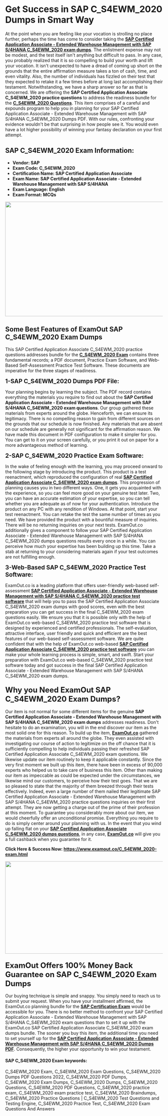 <h1 id="aui_3_2_0_1431"><strong id="aui_3_2_0_1430"><span id="aui_3_2_0_1429">Get Success in SAP C_S4EWM_2020 Dumps in Smart Way</span></strong></h1>
<p>At the point when you are feeling like your vocation is strolling no place further, perhaps the time has come to consider taking the&nbsp;<span style="text-decoration: underline;"><strong>SAP Certified Application Associate - Extended Warehouse Management with SAP S/4HANA C_S4EWM_2020 exam dumps</strong></span>. The enlistment expense may not be modest, and the test itself isn't anything but difficult to pass. In any case, you probably realized that it is so compelling to build your worth and lift your vocation. It isn't unexpected to have a dread of coming up short on the grounds that the entire affirmation measure takes a ton of cash, time, and even vitality. Also, the number of individuals has fizzled on their test that they expected to retake it a few times before at long last accomplishing their testament. Notwithstanding, we have a sharp answer so far as that is concerned. We are offering the&nbsp;<strong>SAP Certified Application Associate C_S4EWM_2020 practice questions</strong>&nbsp;to address the readiness bundle for the&nbsp;<a href="https://www.examout.co/C_S4EWM_2020-exam.html" target="_blank" rel="noopener"><strong>C_S4EWM_2020 Questions</strong></a>. This item comprises of a careful and expounds program to help you in planning for your SAP Certified Application Associate - Extended Warehouse Management with SAP S/4HANA C_S4EWM_2020 Dumps PDF. With our rules, confronting your evidence wouldn't be that surprising in how people see it. You would even have a lot higher possibility of winning your fantasy declaration on your first attempt.</p>
<h2><strong>SAP C_S4EWM_2020 Exam Information:</strong></h2>
<ul style="list-style-type: disc;">
<li>
<div><strong>Vendor:&nbsp;SAP</strong></div>
</li>
<li>
<div><strong>Exam Code:&nbsp;C_S4EWM_2020</strong></div>
</li>
<li>
<div><strong>Certification Name:&nbsp;SAP Certified Application Associate</strong></div>
</li>
<li>
<div><strong>Exam Name:&nbsp;SAP Certified Application Associate - Extended Warehouse Management with SAP S/4HANA</strong></div>
</li>
<li>
<div><strong>Exam Language:&nbsp;English</strong></div>
</li>
<li>
<div><strong>Exam Format:&nbsp;MCQs</strong></div>
</li>
</ul>
<p><a title="Get Success in SAP C_S4EWM_2020 Dumps in Smart Way - ExamOut" href="https://www.examout.co/C_S4EWM_2020-exam.html" target="_blank" rel="noopener"><img style="display: block; margin-left: auto; margin-right: auto;" src="https://blogger.googleusercontent.com/img/b/R29vZ2xl/AVvXsEiX73Pr7T0IMLTHhz6dyO3PKo86nosDdr-gQdnKjUG55WKJ8F6Ct5BKKSkSw-g_iSoEljKRd4rUMkbqlw6H03yA7YEgzlGaIv4i-ITGgxKZeaHzGLvcFujMnLJ_STNtn5uT3i4SSXBSGBRVz6GE259cd5FD7duOEV-C7gaE5pORqJJKid6ywsXyiwvG/s1086/1%20examout.jpg" alt="" width="700" height="366" /></a></p>
<h2><strong>Some Best Features of ExamOut SAP C_S4EWM_2020 Exam Dumps</strong></h2>
<p>This SAP Certified Application Associate C_S4EWM_2020 practice questions addresses bundle for the&nbsp;<a href="https://www.examout.co/C_S4EWM_2020-exam.html" target="_blank" rel="noopener"><strong>C_S4EWM_2020 Exam</strong></a>&nbsp;contains three fundamental records; a PDF document, Practice Exam Software, and Web-Based Self-Assessment Practice Test Software. These documents are imperative for the three stages of readiness.</p>
<p><span style="font-size: 14pt;"><strong>1-SAP C_S4EWM_2020 Dumps PDF File:</strong></span></p>
<p>Your planning begins by learning the subject. The PDF record contains everything the materials you require to find out about the&nbsp;<strong>SAP Certified Application Associate - Extended Warehouse Management with SAP S/4HANA C_S4EWM_2020 exam questions</strong>. Our group gathered these materials from experts around the globe. Henceforth, we can ensure its legitimacy. There is no compelling reason to gain from different sources on the grounds that our schedule is now finished. Any materials that are absent on our schedule are generally not significant for the affirmation reason. We have made this document in PDF configuration to make it simpler for you. You can get to it on your screen carefully, or you print it out on paper for a more advantageous method of learning.</p>
<p><span style="font-size: 14pt;"><strong>2-SAP C_S4EWM_2020 Practice Exam Software:</strong></span></p>
<p>In the wake of feeling enough with the learning, you may proceed onward to the following stage by introducing the product. This product is a test reenactment, which reproduced the configuration of real&nbsp;<span style="text-decoration: underline;"><strong>SAP Certified Application Associate C_S4EWM_2020 exam dumps</strong></span>. This progression of planning causes you in two different ways. One, it gets you acquainted with the experience, so you can feel more good on your genuine test later. Two, you can have an accurate estimation of your expertise, so you can tell whether you are adequate as of now for your authentication. Introduce the product on any PC with any rendition of Windows. At that point, start your test reenactment. You can retake the test the same number of times as you need. We have provided the product with a bountiful measure of inquiries. There will be no returning inquiries on your next tests. ExamOut.co additionally gives a component to follow your SAP Certified Application Associate - Extended Warehouse Management with SAP S/4HANA C_S4EWM_2020 dumps questions results every once in a while. You can perceive how much your expertise has been building up this time. Take a stab at returning to your considering materials again if your test outcomes are not fulfilling enough.</p>
<p><span style="font-size: 14pt;"><strong>3-Web-Based SAP C_S4EWM_2020 Practice Test Software:</strong></span></p>
<p>ExamOut.co is a leading platform that offers user-friendly web-based self-assessment&nbsp;<span style="text-decoration: underline;"><strong>SAP Certified Application Associate - Extended Warehouse Management with SAP S/4HANA C_S4EWM_2020 practice test software</strong></span>&nbsp;that will help you to pass the SAP Certified Application Associate C_S4EWM_2020 exam dumps with good scores, even with the best preparation you can get success in the final C_S4EWM_2020 exam questions easily. We ensure you that it is possible only with the help of ExamOut.co web-based C_S4EWM_2020 practice test software that is designed by experienced and certified professionals. The self-evaluation, attractive interface, user friendly and quick and efficient are the best features of our web-based self-assessment software. We are quite confident that with the help of ExamOut.co web-based&nbsp;<span style="text-decoration: underline;"><strong>SAP Certified Application Associate C_S4EWM_2020 practice test software</strong></span>&nbsp;you can make your whole learning process is simple, smart, and swift. Start your preparation with ExamOut.co web-based C_S4EWM_2020 practice test software today and got success in the final SAP Certified Application Associate - Extended Warehouse Management with SAP S/4HANA C_S4EWM_2020 exam dumps.</p>
<h3><span style="font-size: 18pt;"><strong>Why you Need ExamOut SAP C_S4EWM_2020 Exam Dumps?</strong></span></h3>
<p>Our item is not normal for some different items for the genuine&nbsp;<strong>SAP Certified Application Associate - Extended Warehouse Management with SAP S/4HANA C_S4EWM_2020 exam dumps</strong>&nbsp;addresses readiness. Don't hesitate to do an examination, you will in the end discover our item as the most solid one for this reason. To build up the item,&nbsp;<a href="https://www.examout.co" target="_blank" rel="noopener"><strong>ExamOut.co</strong></a>&nbsp;gathered the materials from experts all around the globe. They even assisted with investigating our course of action to legitimize on the off chance that it is sufficiently compelling to help individuals passing their refreshed SAP Certified Application Associate C_S4EWM_2020 exam questions. We likewise update our item routinely to keep it applicable constantly. Since the very first moment we built up this item, there have been in excess of 90,000 experts who helped us to take care of business this item. Other than making our item as impeccable as could be expected under the circumstances, we likewise mind our customers, to perceive how their test goes. That we are so pleased to state that the majority of them breezed through their tests effectively. Indeed, even a large number of them nailed their legitimate SAP Certified Application Associate - Extended Warehouse Management with SAP S/4HANA C_S4EWM_2020 practice questions inquiries on their first attempt. They are now getting a charge out of the prime of their profession at this moment. To guarantee you considerably more about our item, we would cheerfully offer an unconditional promise. Everything you require to do is simply center around your planning with us. In the event that you wind up falling flat on your&nbsp;<span style="text-decoration: underline;"><strong>SAP Certified Application Associate C_S4EWM_2020 dumps questions</strong></span>, in any case,&nbsp;<span style="text-decoration: underline;"><strong>ExamOut.co</strong></span>&nbsp;will give you a full cashback when you guarantee for it.</p>
<p><strong>Click Here &amp; Success Now: <a href="https://www.examout.co/C_S4EWM_2020-exam.html">https://www.examout.co/C_S4EWM_2020-exam.html</a></strong></p>
<p><a title="SAP C_S4EWM_2020 Practice Exam Questions and Answers - ExamOut" href="https://www.examout.co/C_S4EWM_2020-exam.html" target="_blank" rel="noopener"><img style="display: block; margin-left: auto; margin-right: auto;" src="https://blogger.googleusercontent.com/img/b/R29vZ2xl/AVvXsEjqh7N1T9qmLfBArDmEIMhGs4fcTf1AmGxsCqDImN6b4mgUbDuSee8MDtZUcy8fa9vsAkmYmTklioDW0AC9TaB6OojcLNjHP-uR_IF2dVRYQRZlGp7YQEF8dMxMlwz8DB3j0-YDvCtkkVdclud-_bIbmIrPlbO-BGGQCEjXP1fTClIB0Vh3_0An_LjM/s1900/2%20examout.jpg" alt="" width="700" height="295" /></a></p>
<h3><span style="font-size: 18pt;"><strong>ExamOut Offers 100% Money Back Guarantee on SAP C_S4EWM_2020 Exam Dumps</strong></span></h3>
<p>Our buying technique is simple and snappy. You simply need to reach us to submit your request. When you have your installment affirmed, the ExamOut.co planning bundle for the&nbsp;<a href="https://www.examout.co/SAP.html" target="_blank" rel="noopener"><strong>SAP Certification Exam</strong></a>&nbsp;would be accessible for you. There is no better method to confront your SAP Certified Application Associate - Extended Warehouse Management with SAP S/4HANA C_S4EWM_2020 exam questions than to set it up with the ExamOut.co SAP Certified Application Associate C_S4EWM_2020 exam dumps bundle. The sooner you buy this item, the additional time you need to set yourself up for the&nbsp;<span style="text-decoration: underline;"><strong>SAP Certified Application Associate - Extended Warehouse Management with SAP S/4HANA C_S4EWM_2020 Dumps PDF</strong></span>. Consequently, the higher your opportunity to win your testament.</p>
<h4><strong>SAP C_S4EWM_2020 Exam keywords:</strong></h4>
<p>C_S4EWM_2020 Exam, C_S4EWM_2020 Exam Questions, C_S4EWM_2020 Dumps PDF Questions 2022, C_S4EWM_2020 PDF Dumps, C_S4EWM_2020 Exam Dumps, C_S4EWM_2020 Dumps, C_S4EWM_2020 Questions, C_S4EWM_2020 PDF Questions, C_S4EWM_2020 practice exam, C_S4EWM_2020 exam practice test, C_S4EWM_2020 Braindumps, C_S4EWM_2020 Practice Questions | C_S4EWM_2020 Test Questions and Testing Engine, C_S4EWM_2020 Practice Test, C_S4EWM_2020 Exam Questions And Answers</p>
